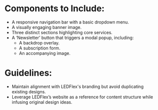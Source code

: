 # Components to Include:

- A responsive navigation bar with a basic dropdown menu.
- A visually engaging banner image.
- Three distinct sections highlighting core services.
- A ‘Newsletter’ button that triggers a modal popup, including:
  - A backdrop overlay.
  - A subscription form.
  - An accompanying image.

# Guidelines:

- Maintain alignment with LEDFlex's branding but avoid duplicating existing designs.
- Leverage LEDFlex’s website as a reference for content structure while infusing original design ideas.
